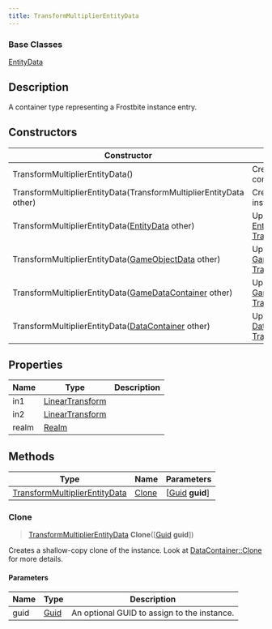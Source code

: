 ```yaml
---
title: TransformMultiplierEntityData
---
```

### Base Classes

[EntityData](EntityData)

## Description

A container type representing a Frostbite instance entry.

## Constructors

| Constructor                                                                              | Description                                                                                                                                       |
| ---------------------------------------------------------------------------------------- | ------------------------------------------------------------------------------------------------------------------------------------------------- |
| TransformMultiplierEntityData()                                                          | Create a new instance of this container type.                                                                                                     |
| TransformMultiplierEntityData(TransformMultiplierEntityData other)                       | Create a reference copy of an instance of the same type.                                                                                          |
| TransformMultiplierEntityData([EntityData](EntityData) other)                            | Upcast an instance of type [EntityData](EntityData) to [TransformMultiplierEntityData](TransformMultiplierEntityData).                            |
| TransformMultiplierEntityData([GameObjectData](GameObjectData) other)                    | Upcast an instance of type [GameObjectData](GameObjectData) to [TransformMultiplierEntityData](TransformMultiplierEntityData).                    |
| TransformMultiplierEntityData([GameDataContainer](GameDataContainer) other)              | Upcast an instance of type [GameDataContainer](GameDataContainer) to [TransformMultiplierEntityData](TransformMultiplierEntityData).              |
| TransformMultiplierEntityData([DataContainer](/vext/ref/shared/class/datacontainer) other) | Upcast an instance of type [DataContainer](/vext/ref/shared/class/datacontainer) to [TransformMultiplierEntityData](TransformMultiplierEntityData). |

## Properties

| Name  | Type                                                    | Description |
| ----- | ------------------------------------------------------- | ----------- |
| in1   | [LinearTransform](/vext/ref/shared/class/lineartransform) |             |
| in2   | [LinearTransform](/vext/ref/shared/class/lineartransform) |             |
| realm | [Realm](Realm)                                          |             |

## Methods

| Type                                                           | Name            | Parameters                                     |
| -------------------------------------------------------------- | --------------- | ---------------------------------------------- |
| [TransformMultiplierEntityData](TransformMultiplierEntityData) | [Clone](#clone) | \[[Guid](/vext/ref/shared/class/guid) **guid**\] |

### Clone

> [TransformMultiplierEntityData](TransformMultiplierEntityData) **Clone**(\[[Guid](/vext/ref/shared/class/guid) **guid**\])

Creates a shallow-copy clone of the instance. Look at [DataContainer::Clone](/vext/ref/shared/class/datacontainer#clone) for more details.

#### Parameters

| Name | Type         | Description                                 |
| ---- | ------------ | ------------------------------------------- |
| guid | [Guid](Guid) | An optional GUID to assign to the instance. |
